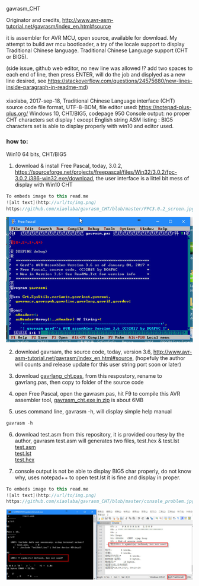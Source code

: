 gavrasm_CHT

Originator and credits,
http://www.avr-asm-tutorial.net/gavrasm/index_en.html#source

it is assembler for AVR MCU, open source, available for download. My attempt to build avr mcu bootloader, a try of the locale support to display Traditional Chinese language. Traditional Chinese Language support (CHT or BIG5).

(side issue, github web editor, no new line was allowed !? add two spaces to each end of line, then press ENTER, will do the job and displyed as a new line desired, see https://stackoverflow.com/questions/24575680/new-lines-inside-paragraph-in-readme-md)

####
  xiaolaba, 2017-sep-18, Traditional Chinese Language interface (CHT)
  source code file format, UTF-8-BOM, 
  file editor used: https://notepad-plus-plus.org/
  Windows 10, CHT/BIG5, codepage 950
  Console output: no proper CHT characters set display ! except English string
  ASM listing : BIG5 characters set is able to display properly with win10 and editor used.

  
  
### how to: ###
Win10 64 bits, CHT/BIG5

1) download & install Free Pascal, today, 3.0.2, https://sourceforge.net/projects/freepascal/files/Win32/3.0.2/fpc-3.0.2.i386-win32.exe/download, the user interface is a littel bit mess of display with Win10 CHT
```c++
To embeds image to this read.me
![alt text](http://url/to/img.png)  
https://github.com/xiaolaba/gavrasm_CHT/blob/master/FPC3.0.2_screen.jpg
```
![alt text](https://github.com/xiaolaba/gavrasm_CHT/blob/master/FPC3.0.2_screen.jpg)


2) download gavrsam, the source code, today, version 3.6, http://www.avr-asm-tutorial.net/gavrasm/index_en.html#source, (hopefuly the author will counts and release update for this user string port soon or later)


3) download <a href="https://github.com/xiaolaba/gavrasm_CHT/blob/master/gavrlang_cht.pas">gavrlang_cht.pas</a>, from this respostory, rename to gavrlang.pas, then copy to folder of the source code



4) open Free Pascal, open the gavrasm.pas, hit F9 to compile this AVR assembler tool, <a href="https://github.com/xiaolaba/gavrasm_CHT/files/1309746/gavrasm_cht.zip">gavrasm_cht.exe in zip</a> is about 6MB

5) uses command line, gavrasm -h, will display simple help manual
```c++
gavrasm -h
```



6) download test.asm from this repository, it is provided courtesy by the author, gavrasm test.asm will generates two files, test.hex & test.lst  
<a href="https://github.com/xiaolaba/gavrasm_CHT/blob/master/test.asm">test.asm</a>  
<a href="https://github.com/xiaolaba/gavrasm_CHT/blob/master/test.lst">test.lst</a>  
<a href="https://github.com/xiaolaba/gavrasm_CHT/blob/master/test.hex">test.hex</a>  

7) console output is not be able to display BIG5 char properly, do not know why, uses notepad++ to open test.lst it is fine and display in proper.
```c++
To embeds image to this read.me
![alt text](http://url/to/img.png)  
https://github.com/xiaolaba/gavrasm_CHT/blob/master/console_problem.jpg
```
![alt text](https://github.com/xiaolaba/gavrasm_CHT/blob/master/console_problem.jpg)
